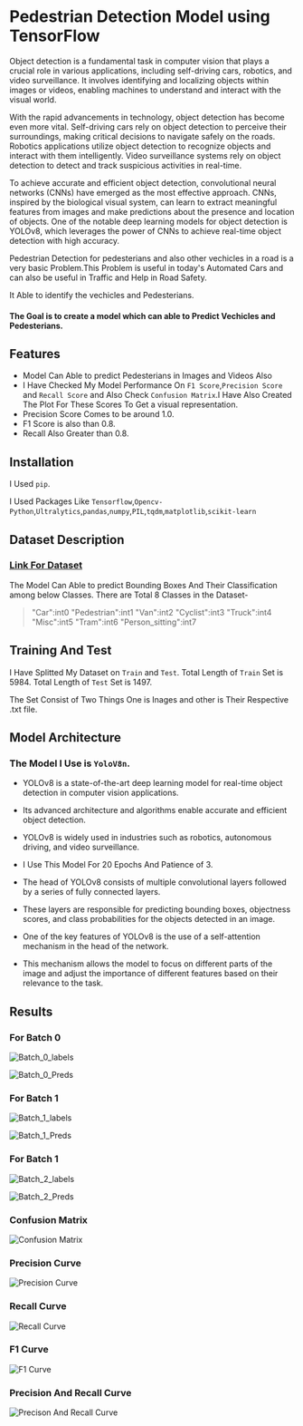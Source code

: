 # **Pedestrian Detection Model using TensorFlow**

Object detection is a fundamental task in computer vision that plays a crucial role in various applications, including self-driving cars, robotics, and video surveillance. It involves identifying and localizing objects within images or videos, enabling machines to understand and interact with the visual world.

With the rapid advancements in technology, object detection has become even more vital. Self-driving cars rely on object detection to perceive their surroundings, making critical decisions to navigate safely on the roads. Robotics applications utilize object detection to recognize objects and interact with them intelligently. Video surveillance systems rely on object detection to detect and track suspicious activities in real-time.

To achieve accurate and efficient object detection, convolutional neural networks (CNNs) have emerged as the most effective approach. CNNs, inspired by the biological visual system, can learn to extract meaningful features from images and make predictions about the presence and location of objects. One of the notable deep learning models for object detection is YOLOv8, which leverages the power of CNNs to achieve real-time object detection with high accuracy.

Pedestrian Detection for pedesterians and also other vechicles in a road is a very basic Problem.This Problem is useful in today's Automated Cars and can also be useful in Traffic and Help in Road Safety.

It Able to identify the vechicles and Pedesterians.

#### **The Goal is to create a model which can able to Predict Vechicles and Pedesterians.**

## **Features**
* Model Can Able to predict Pedesterians in Images and Videos Also
* I Have Checked My Model Performance On `F1 Score`,`Precision Score` and `Recall Score` and Also Check `Confusion Matrix`.I Have Also Created The Plot For  These Scores To Get a visual representation.
* Precision Score Comes to be around 1.0.
* F1 Score is also than 0.8.
* Recall Also Greater than 0.8.


## **Installation**

I Used `pip`.

I Used Packages Like `Tensorflow`,`Opencv-Python`,`Ultralytics`,`pandas`,`numpy`,`PIL`,`tqdm`,`matplotlib`,`scikit-learn`


## Dataset Description
### [Link For Dataset](https://www.kaggle.com/datasets/klemenko/kitti-dataset)

The Model Can Able to predict Bounding Boxes And Their Classification among below Classes.
There are Total 8 Classes in the Dataset-
> "Car":int0
> "Pedestrian":int1
> "Van":int2
> "Cyclist":int3
> "Truck":int4
> "Misc":int5
> "Tram":int6
> "Person_sitting":int7

## Training And Test
I Have Splitted My Dataset on `Train` and `Test`.
Total Length of  `Train` Set is 5984.
Total Length of `Test` Set is 1497.  

The Set Consist of Two Things One is Inages and other is Their Respective .txt file.





## Model Architecture
### The Model I Use is `YoloV8n`.
* YOLOv8 is a state-of-the-art deep learning model for real-time object detection in computer vision applications.
* Its advanced architecture and algorithms enable accurate and efficient object detection.
* YOLOv8 is widely used in industries such as robotics, autonomous driving, and video surveillance.
* I Use This Model For 20 Epochs And Patience of 3.
* The head of YOLOv8 consists of multiple convolutional layers followed by a series of fully connected layers.

* These layers are responsible for predicting bounding boxes, objectness scores, and class probabilities for the objects detected in an image.

* One of the key features of YOLOv8 is the use of a self-attention mechanism in the head of the network.

* This mechanism allows the model to focus on different parts of the image and adjust the importance of different features based on their relevance to the task.


## **Results**

### For Batch 0 

![Batch_0_labels](./images/val_batch0_labels.jpg)

![Batch_0_Preds](./images/val_batch0_pred.jpg)

### For Batch 1

![Batch_1_labels](./images/val_batch1_labels.jpg)

![Batch_1_Preds](./images/val_batch1_pred.jpg)

### For Batch 1

![Batch_2_labels](./images/val_batch2_labels.jpg)

![Batch_2_Preds](./images/val_batch2_pred.jpg)


### Confusion Matrix

![Confusion Matrix](./images/confusion_matrix%20(1).png)

### Precision Curve

![Precision Curve](./images/P_curve.png)

### Recall Curve

![Recall Curve](./images/R_curve.png)

### F1 Curve

![F1 Curve](./images/F1_curve.png)

### Precision And Recall Curve

![Precison And Recall Curve](./images/PR_curve.png)




